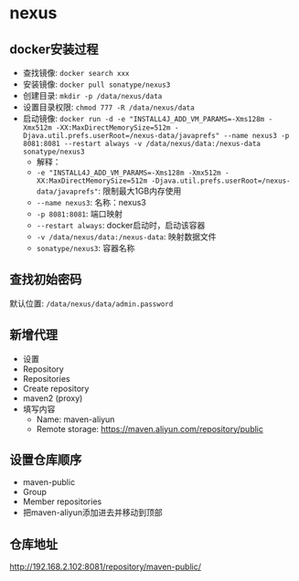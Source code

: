# nexus

## docker安装过程
- 查找镜像: `docker search xxx`
- 安装镜像: `docker pull sonatype/nexus3`
- 创建目录: `mkdir -p /data/nexus/data`
- 设置目录权限: `chmod 777 -R /data/nexus/data`
- 启动镜像: `docker run -d -e "INSTALL4J_ADD_VM_PARAMS=-Xms128m -Xmx512m -XX:MaxDirectMemorySize=512m -Djava.util.prefs.userRoot=/nexus-data/javaprefs" --name nexus3 -p 8081:8081 --restart always -v /data/nexus/data:/nexus-data sonatype/nexus3`
  - 解释：
  - `-e "INSTALL4J_ADD_VM_PARAMS=-Xms128m -Xmx512m -XX:MaxDirectMemorySize=512m -Djava.util.prefs.userRoot=/nexus-data/javaprefs"`: 限制最大1GB内存使用
  - `--name nexus3`: 名称：nexus3
  - `-p 8081:8081`: 端口映射
  - `--restart always`: docker启动时，启动该容器
  - `-v /data/nexus/data:/nexus-data`: 映射数据文件
  - `sonatype/nexus3`: 容器名称

## 查找初始密码
默认位置: `/data/nexus/data/admin.password`

## 新增代理
- 设置
- Repository
- Repositories
- Create repository
- maven2 (proxy)
- 填写内容
  - Name: maven-aliyun
  - Remote storage: https://maven.aliyun.com/repository/public

## 设置仓库顺序
- maven-public
- Group
- Member repositories
- 把maven-aliyun添加进去并移动到顶部

## 仓库地址
http://192.168.2.102:8081/repository/maven-public/
